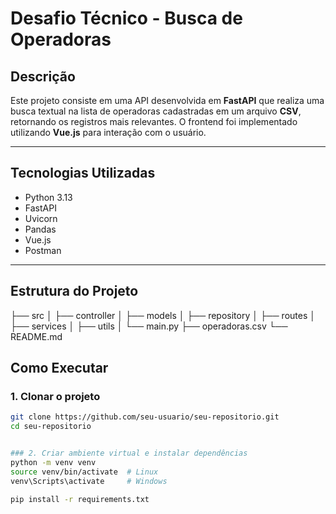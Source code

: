 # Desafio Técnico - Busca de Operadoras

## Descrição

Este projeto consiste em uma API desenvolvida em **FastAPI** que realiza uma busca textual na lista de operadoras cadastradas em um arquivo **CSV**, retornando os registros mais relevantes. O frontend foi implementado utilizando **Vue.js** para interação com o usuário.

---

## Tecnologias Utilizadas

- Python 3.13
- FastAPI
- Uvicorn
- Pandas
- Vue.js
- Postman

---

## Estrutura do Projeto

├── src │ ├── controller │ ├── models │ ├── repository │ ├── routes │ ├── services │ ├── utils │ └── main.py ├── operadoras.csv └── README.md

## Como Executar

### 1. Clonar o projeto

```bash
git clone https://github.com/seu-usuario/seu-repositorio.git
cd seu-repositorio


### 2. Criar ambiente virtual e instalar dependências
python -m venv venv
source venv/bin/activate  # Linux
venv\Scripts\activate     # Windows

pip install -r requirements.txt